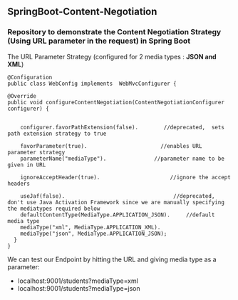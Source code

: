 ## SpringBoot-Content-Negotiation
### Repository to demonstrate the Content Negotiation Strategy (Using URL parameter in the request) in Spring Boot

 The URL Parameter Strategy (configured for 2 media types : **JSON and XML**)


```
@Configuration
public class WebConfig implements  WebMvcConfigurer {

@Override
public void configureContentNegotiation(ContentNegotiationConfigurer configurer) {

   
    configurer.favorPathExtension(false).        //deprecated,  sets path extension strategy to true
   
    favorParameter(true).                       //enables URL parameter strategy
    parameterName("mediaType").               //parameter name to be given in URL
      
    ignoreAcceptHeader(true).                      //ignore the accept headers
   
    useJaf(false).                                  //deprecated,  don't use Java Activation Framework since we are manually specifying the mediatypes required below
    defaultContentType(MediaType.APPLICATION_JSON).     //default media type
    mediaType("xml", MediaType.APPLICATION_XML).
    mediaType("json", MediaType.APPLICATION_JSON);
  }
}

```

We can test our Endpoint by hitting the URL and giving media type as a parameter:

- localhost:9001/students?mediaType=xml
- localhost:9001/students?mediaType=json

